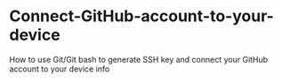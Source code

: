 # Connect-GitHub-account-to-your-device
How to use Git/Git bash to generate SSH key and connect your GitHub account to your device info
